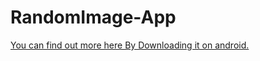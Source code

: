 # RandomImage-App

<a href="https://play.google.com/store/apps/details?id=com.darayuth.randompicture">You can find out more here By Downloading it on android.</a>
